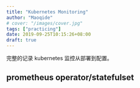 ```yaml
---
title: "Kubernetes Monitoring"
author: "Maoqide"
# cover: "/images/cover.jpg"
tags: ["practicing"]
date: 2019-09-25T10:15:26+08:00
draft: true
---
```


完整的记录 kubernetes 监控从部署到配置。    
<!--more-->

## prometheus operator/statefulset
